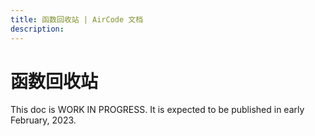```yaml
---
title: 函数回收站 | AirCode 文档
description: 
---
```


# 函数回收站

This doc is WORK IN PROGRESS. It is expected to be published in early February, 2023.
